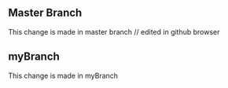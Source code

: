 ## Master Branch
This change is made in master branch //
edited in github browser

## myBranch
This change is made in myBranch